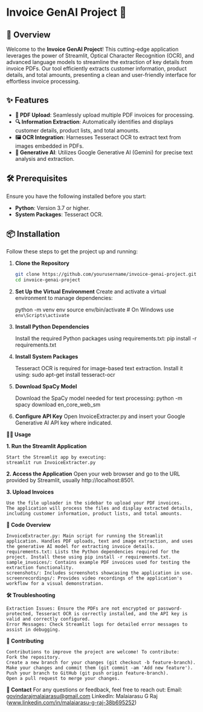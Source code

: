 # Invoice GenAI Project 🧾

## 🚀 Overview

Welcome to the **Invoice GenAI Project**! This cutting-edge application leverages the power of Streamlit, Optical Character Recognition (OCR), and advanced language models to streamline the extraction of key details from invoice PDFs. Our tool efficiently extracts customer information, product details, and total amounts, presenting a clean and user-friendly interface for effortless invoice processing.

## ✨ Features

- **📄 PDF Upload**: Seamlessly upload multiple PDF invoices for processing.
- **🔍 Information Extraction**: Automatically identifies and displays customer details, product lists, and total amounts.
- **🖼️ OCR Integration**: Harnesses Tesseract OCR to extract text from images embedded in PDFs.
- **🤖 Generative AI**: Utilizes Google Generative AI (Gemini) for precise text analysis and extraction.

## 🛠️ Prerequisites

Ensure you have the following installed before you start:

- **Python**: Version 3.7 or higher.
- **System Packages**: Tesseract OCR.

## 📦 Installation

Follow these steps to get the project up and running:

1. **Clone the Repository**

   ```bash
   git clone https://github.com/yourusername/invoice-genai-project.git
   cd invoice-genai-project

2. **Set Up the Virtual Environment**
    Create and activate a virtual environment to manage dependencies:

    python -m venv env
    source env/bin/activate  # On Windows use `env\Scripts\activate`

3. **Install Python Dependencies**

    Install the required Python packages using requirements.txt:
    pip install -r requirements.txt

4. **Install System Packages**

    Tesseract OCR is required for image-based text extraction. Install it using:
    sudo apt-get install tesseract-ocr

5. **Download SpaCy Model**

    Download the SpaCy model needed for text processing:
    python -m spacy download en_core_web_sm

6. **Configure API Key**
    Open InvoiceExtracter.py and insert your Google Generative AI API key where indicated.

**🏃‍♂️ Usage**

**1. Run the Streamlit Application**

    Start the Streamlit app by executing:
    streamlit run InvoiceExtracter.py

**2. Access the Application**
    Open your web browser and go to the URL provided by Streamlit, usually http://localhost:8501.

**3. Upload Invoices**

    Use the file uploader in the sidebar to upload your PDF invoices.
    The application will process the files and display extracted details, including customer information, product lists, and total amounts.

**🧩 Code Overview**

    InvoiceExtracter.py: Main script for running the Streamlit application. Handles PDF uploads, text and image extraction, and uses the generative AI model for extracting invoice details.
    requirements.txt: Lists the Python dependencies required for the project. Install these using pip install -r requirements.txt.
    sample_invoices/: Contains example PDF invoices used for testing the extraction functionality.
    screenshots/: Includes screenshots showcasing the application in use.
    screenrecordings/: Provides video recordings of the application's workflow for a visual demonstration.

**🛠️ Troubleshooting**

    Extraction Issues: Ensure the PDFs are not encrypted or password-protected, Tesseract OCR is correctly installed, and the API key is valid and correctly configured.
    Error Messages: Check Streamlit logs for detailed error messages to assist in debugging.

**🤝 Contributing**

    Contributions to improve the project are welcome! To contribute:
    Fork the repository.
    Create a new branch for your changes (git checkout -b feature-branch).
    Make your changes and commit them (git commit -am 'Add new feature').
    Push your branch to GitHub (git push origin feature-branch).
    Open a pull request to merge your changes.

**📧 Contact**
    For any questions or feedback, feel free to reach out:
    Email: govindarajmalaiarasu@gmail.com
    LinkedIn: Malaiarasu G Raj (www.linkedin.com/in/malaiarasu-g-raj-38b695252)

